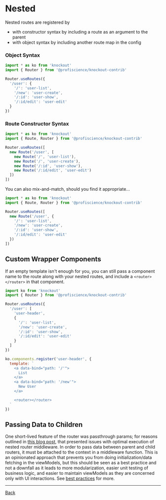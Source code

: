 # Nested

Nested routes are registered by

- with constructor syntax by including a route as an argument to the parent
- with object syntax by including another route map in the config

### Object Syntax

```typescript
import * as ko from 'knockout'
import { Router } from '@profiscience/knockout-contrib'

Router.useRoutes({
  '/user': {
    '/': 'user-list',
    '/new': 'user-create',
    '/:id': 'user-show',
    '/:id/edit': 'user-edit'
  }
})
```

### Route Constructor Syntax

```typescript
import * as ko from 'knockout'
import { Route, Router } from '@profiscience/knockout-contrib'

Router.useRoutes([
  new Route('/user', [
    new Route('/', 'user-list'),
    new Route('/', 'user-create'),
    new Route('/:id', 'user-show'),
    new Route('/:id/edit', 'user-edit')
  ])
])
```

You can also mix-and-match, should you find it appropriate...

```typescript
import * as ko from 'knockout'
import { Route, Router } from '@profiscience/knockout-contrib'

Router.useRoutes([
  new Route('/user', {
    '/': 'user-list',
    '/new': 'user-create',
    '/:id': 'user-show',
    '/:id/edit': 'user-edit'
  })
])
```

## Custom Wrapper Components

If an empty template isn't enough for you, you can still pass a component
name to the route along with your nested routes, and include a `<router></router>`
in that component.

```javascript
import ko from 'knockout'
import { Router } from '@profiscience/knockout-contrib'

Router.useRoutes({
  '/user': [
    'user-header',
    {
      '/': 'user-list',
      '/new': 'user-create',
      '/:id': 'user-show',
      '/:id/edit': 'user-edit'
    }
  ]
})

ko.components.register('user-header', {
  template: `
    <a data-bind="path: '/'">
      List
    </a>
    <a data-bind="path: '/new'">
      New User
    </a>

    <router></router>
  `
})
```

## Passing Data to Children

One short-lived feature of the router was passthrough params; for reasons outlined
in [this blog post](https://medium.com/@notCaseyWebb/building-a-better-router-ef42896e2e5a),
that presented issues with optimal execution of nested router middleware. In order
to pass data between parent and child routers, it must be attached to the context in
a middleware function. This is an opinionated approach that prevents you from doing
initialization/data fetching in the viewModels, but this should be seen as a
best practice and not a downfall as it leads to more modularization,
easier unit testing of business logic, and easier to maintain viewModels as they
are concerned only with UI interactions. See [best practices](./best-practices.md) for more.

---

[Back](./)
